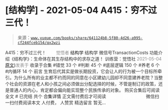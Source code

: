 # [结构学] - 2021-05-04 A415：穷不过三代！

> 来源：[`www.yuque.com/books/share/641124b8-5f80-4d26-a995-cf244fceb154/qx2wzi`](https://www.yuque.com/books/share/641124b8-5f80-4d26-a995-cf244fceb154/qx2wzi)

<ne-p id="520f42f3293818f927861ebbd5b15da4_p_0" data-lake-id="520f42f3293818f927861ebbd5b15da4_p_0"><ne-text id="u9c9beb8a" style="color: rgb(51, 51, 51);">A415：穷不过三代！</ne-text></ne-p> <ne-p id="1bc4609a94d87b5547c56b2286da88a2" data-lake-id="1bc4609a94d87b5547c56b2286da88a2"><ne-text id="u034e22c9" ne-fontsize="12" style="color: rgb(255, 255, 255);">原创</ne-text><ne-text id="u8e41cf66" style="color: rgb(140, 140, 140);">觉悟者</ne-text> <ne-text id="uca6ef4ab" ne-fontsize="14">结构学</ne-text></ne-p> <ne-p id="436fa2a5fb9f62488bcd05a57282a2f8" data-lake-id="436fa2a5fb9f62488bcd05a57282a2f8"><ne-text id="u635d5859" ne-fontsize="14" ne-bold="true" style="color: rgb(51, 51, 51);">结构学</ne-text></ne-p> <ne-p id="5696b646f0917ef873391a2207d335c0" data-lake-id="5696b646f0917ef873391a2207d335c0"><ne-text id="uc5405132" ne-fontsize="14" style="color: rgb(51, 51, 51);">微信号</ne-text><ne-text id="uf00e8be9" ne-fontsize="14" style="color: rgb(51, 51, 51);">TransactionCosts</ne-text></ne-p> <ne-p id="72aa11b745ad1f073a4c203a5619875a" data-lake-id="72aa11b745ad1f073a4c203a5619875a"><ne-text id="u7ba01093" ne-fontsize="14" style="color: rgb(51, 51, 51);">功能介绍</ne-text><ne-text id="u82259b53" ne-fontsize="14" style="color: rgb(51, 51, 51);">《结构学》：生命体在其生存结构中的求存之道！ 训练营：觉悟社</ne-text></ne-p> <ne-p id="17eb16f772afa773f55349281039d5a0" data-lake-id="17eb16f772afa773f55349281039d5a0"><ne-text id="u91c8473c" style="color: rgb(140, 140, 140);">2021-05-04</ne-text>[<ne-text id="u81394710" ne-fontsize="14">原文</ne-text>](https://mp.weixin.qq.com/s?__biz=MzIzMDYwOTM0Mg==&mid=2247485632&idx=1&sn=d1de8daf826f5061045828758f8525cf&chksm=e8b19011dfc619077e2f142f763ee35e7c18156513cb8545cb368e53c6d070a6ded504c5be2c#rd))<ne-text id="u847f22c5" ne-fontsize="14" style="color: rgb(140, 140, 140);">发表于</ne-text></ne-p> <ne-p id="63f02afceff1f5062a0b9146842803c8" data-lake-id="63f02afceff1f5062a0b9146842803c8"><ne-text id="u0c73d16b" style="color: rgb(51, 51, 51);">收录于合集</ne-text></ne-p> <ne-p id="fcd349e7542a1eebff226d89598fe26e" data-lake-id="fcd349e7542a1eebff226d89598fe26e"><ne-text id="u748035bf" style="color: rgb(51, 51, 51);">#错觉 33 个</ne-text></ne-p> <ne-p id="966b9546cf51c77e38913c7247722604" data-lake-id="966b9546cf51c77e38913c7247722604"><ne-text id="u092a9dbf" style="color: rgb(51, 51, 51);">#判断 45 个</ne-text></ne-p> <ne-p id="edcfcb95a56570b303f4909b9eb54ed6" data-lake-id="edcfcb95a56570b303f4909b9eb54ed6"><ne-text id="ua1ebe2e8" style="color: rgb(51, 51, 51);">#底层逻辑 150 个</ne-text></ne-p> <ne-p id="404190addaf8a84a19315d47ea5fa007" data-lake-id="404190addaf8a84a19315d47ea5fa007"><ne-text id="u114cf6f2" style="color: rgb(51, 51, 51);">#养老 6 个</ne-text></ne-p> <ne-p id="0c4478d4c3b89f4753767c57efb2ff06" data-lake-id="0c4478d4c3b89f4753767c57efb2ff06"><ne-text id="u8a65dfe3" style="color: rgb(51, 51, 51);">#内循环 14 个</ne-text></ne-p> <ne-p id="82aa68c0c75a19d3205db06e3b2fce4a" data-lake-id="82aa68c0c75a19d3205db06e3b2fce4a"><ne-text id="u871a0ace" style="color: rgb(51, 51, 51);">前言</ne-text></ne-p> <ne-p id="08f6b4506c62be0ff37323d79d8012f2" data-lake-id="08f6b4506c62be0ff37323d79d8012f2"><ne-text id="u6e5b7d00" style="color: rgb(51, 51, 51);">生育后代其实是做长期投资，它会让人的行为被一个目标所牵引。为什么所有的业主都不约而同的同意在小区建幼儿园却不同意建养老院？当整个社会的资源在老人和小孩之间必须做出分配选择的时候，不管是制订的政策，还是普通人的内心，肯定都会偏向能实现整个民族传承的对象。</ne-text></ne-p> <ne-p id="ccdcab3f0a0470b16e953b64c847542f" data-lake-id="ccdcab3f0a0470b16e953b64c847542f" ne-alignment="center"><ne-text id="uc5319fea" style="color: rgb(51, 51, 51);">购买合集后可阅读全文</ne-text></ne-p> <ne-p id="db21a0e40f9e2e7f502024b78a43699f" data-lake-id="db21a0e40f9e2e7f502024b78a43699f" ne-alignment="center"><ne-text id="u7e0212f6" style="color: rgb(51, 51, 51);">#</ne-text></ne-p> <ne-p id="a15719841a7179d72517d3b6393c0910" data-lake-id="a15719841a7179d72517d3b6393c0910" ne-alignment="center"><ne-text id="u9e11b2ea" style="color: rgb(51, 51, 51);">已完结 共个</ne-text></ne-p> <ne-p id="651762ca3b23d43c8114a66b6d037b16" data-lake-id="651762ca3b23d43c8114a66b6d037b16" ne-alignment="center"><ne-text id="u8b68cf9b" ne-fontsize="16">合集详情</ne-text></ne-p> <ne-p id="f0a9bc1f615fe3e2bbc673d64a8f300f" data-lake-id="f0a9bc1f615fe3e2bbc673d64a8f300f" ne-alignment="center"><ne-text id="u12e138ee" style="color: rgb(51, 51, 51);">正文需付费后才可阅读</ne-text></ne-p> <ne-p id="c507d306a557dff19a5ee7054ed5febc" data-lake-id="c507d306a557dff19a5ee7054ed5febc" ne-alignment="center"><ne-text id="ube66742d" style="color: rgb(255, 255, 255);">加载中</ne-text></ne-p> <ne-p id="f7c20d5902c3e1be004512ec04af7589" data-lake-id="f7c20d5902c3e1be004512ec04af7589" ne-alignment="center"><ne-text id="u7a952018" style="color: rgb(255, 255, 255);"> 微信豆购买</ne-text></ne-p> <ne-p id="5510f4f632e063b4b524241fae6aebfa" data-lake-id="5510f4f632e063b4b524241fae6aebfa" ne-alignment="center"><ne-text id="u4892d490" style="color: rgb(51, 51, 51);">微信扫一扫付费阅读本文</ne-text></ne-p> <ne-p id="030d3948b7873a259b12300f0646958a" data-lake-id="030d3948b7873a259b12300f0646958a" ne-alignment="center"><ne-text id="u7aa4be0a" ne-fontsize="13" style="color: rgb(51, 51, 51);">人付费， 人赞赏</ne-text></ne-p> <ne-h3 id="W74rM" data-lake-id="W74rM"><ne-heading-ext><ne-heading-anchor></ne-heading-anchor><ne-heading-fold></ne-heading-fold></ne-heading-ext><ne-heading-content><ne-text id="u39f9dbba" ne-fontsize="16" style="color: rgb(51, 51, 51);">精选留言</ne-text></ne-heading-content></ne-h3> <ne-p id="2d0f8be7ed9b3f6069d7fefe2e78e391" data-lake-id="2d0f8be7ed9b3f6069d7fefe2e78e391"><ne-text id="ub59a8542" style="color: rgb(51, 51, 51);">暂无...</ne-text></ne-p>
